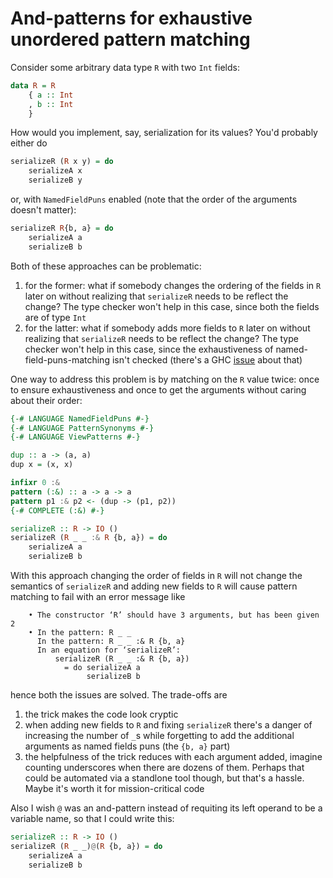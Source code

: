 # And-patterns for exhaustive unordered pattern matching

Consider some arbitrary data type `R` with two `Int` fields:

```haskell
data R = R
    { a :: Int
    , b :: Int
    }
```

How would you implement, say, serialization for its values? You'd probably either do

```haskell
serializeR (R x y) = do
    serializeA x
    serializeB y
```

or, with `NamedFieldPuns` enabled (note that the order of the arguments doesn't matter):


```haskell
serializeR R{b, a} = do
    serializeA a
    serializeB b
```

Both of these approaches can be problematic:

1. for the former: what if somebody changes the ordering of the fields in `R` later on without realizing that `serializeR` needs to be reflect the change? The type checker won't help in this case, since both the fields are of type `Int`
2. for the latter: what if somebody adds more fields to `R` later on without realizing that `serializeR` needs to be reflect the change? The type checker won't help in this case, since the exhaustiveness of named-field-puns-matching isn't checked (there's a GHC [issue](https://gitlab.haskell.org/ghc/ghc/-/issues/15855) about that)

One way to address this problem is by matching on the `R` value twice: once to ensure exhaustiveness and once to get the arguments without caring about their order:

```haskell
{-# LANGUAGE NamedFieldPuns #-}
{-# LANGUAGE PatternSynonyms #-}
{-# LANGUAGE ViewPatterns #-}

dup :: a -> (a, a)
dup x = (x, x)

infixr 0 :&
pattern (:&) :: a -> a -> a
pattern p1 :& p2 <- (dup -> (p1, p2))
{-# COMPLETE (:&) #-}

serializeR :: R -> IO ()
serializeR (R _ _ :& R {b, a}) = do
    serializeA a
    serializeB b
```

With this approach changing the order of fields in `R` will not change the semantics of `serializeR` and adding new fields to `R` will cause pattern matching to fail with an error message like

```
    • The constructor ‘R’ should have 3 arguments, but has been given 2
    • In the pattern: R _ _
      In the pattern: R _ _ :& R {b, a}
      In an equation for ‘serializeR’:
          serializeR (R _ _ :& R {b, a})
            = do serializeA a
                 serializeB b
```

hence both the issues are solved. The trade-offs are

1. the trick makes the code look cryptic
2. when adding new fields to `R` and fixing `serializeR` there's a danger of increasing the number of `_`s while forgetting to add the additional arguments as named fields puns (the `{b, a}` part)
3. the helpfulness of the trick reduces with each argument added, imagine counting underscores when there are dozens of them. Perhaps that could be automated via a standlone tool though, but that's a hassle. Maybe it's worth it for mission-critical code

Also I wish `@` was an and-pattern instead of requiting its left operand to be a variable name, so that I could write this:

```haskell
serializeR :: R -> IO ()
serializeR (R _ _)@(R {b, a}) = do
    serializeA a
    serializeB b
```
